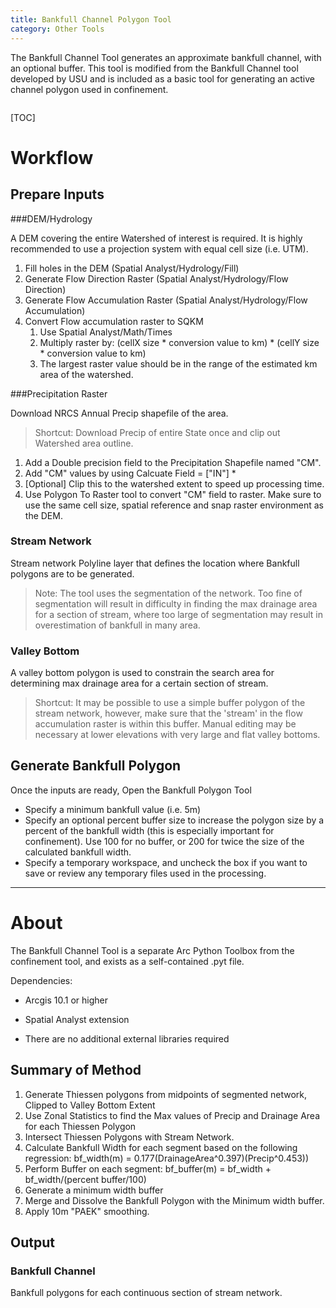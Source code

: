 ```yaml
---
title: Bankfull Channel Polygon Tool
category: Other Tools
---
```


The Bankfull Channel Tool generates an approximate bankfull channel, with an optional buffer. This tool is modified from the Bankfull Channel tool developed by USU and is included as a basic tool for generating an active channel polygon used in confinement. 

![]()

[TOC]

# Workflow

## Prepare Inputs

###DEM/Hydrology

A DEM covering the entire Watershed of interest is required. It is highly recommended to use a projection system with equal cell size (i.e. UTM).

1. Fill holes in the DEM (Spatial Analyst/Hydrology/Fill)
2. Generate Flow Direction Raster (Spatial Analyst/Hydrology/Flow Direction)
3. Generate Flow Accumulation Raster (Spatial Analyst/Hydrology/Flow Accumulation)
4. Convert Flow accumulation raster to SQKM 
   1. Use Spatial Analyst/Math/Times
   2. Multiply raster by: (cellX size * conversion value to km) * (cellY size * conversion value to km) 
   3. The largest raster value should be in the range of the estimated km area of the watershed.

###Precipitation Raster

Download NRCS Annual Precip shapefile of the area. 

> Shortcut: Download Precip of entire State once and clip out Watershed area outline. 

1. Add a Double precision field to the Precipitation Shapefile named "CM".
2. Add "CM" values by using Calcuate Field = ["IN"] * 
3. [Optional]  Clip this to the watershed extent to speed up processing time.
4. Use Polygon To Raster tool to convert "CM" field to raster. Make sure to use the same cell size, spatial reference and snap raster environment as the DEM.  

### Stream Network

Stream network Polyline layer that defines the location where Bankfull polygons are to be generated. 

>  Note: The tool uses the segmentation of the network. Too fine of segmentation will result in difficulty in finding the max drainage area for a section of stream, where too large of segmentation may result in overestimation of bankfull in many area.

### Valley Bottom

A valley bottom polygon is used to constrain the search area for determining max drainage area for a certain section of stream.

> Shortcut: It may be possible to use a simple buffer polygon of the stream network, however, make sure that the 'stream' in the flow accumulation raster is within this buffer. Manual editing may be necessary at lower elevations with very large and flat valley bottoms.

## Generate Bankfull Polygon

Once the inputs are ready, Open the Bankfull Polygon Tool

* Specify a minimum bankfull value (i.e. 5m) 
* Specify an optional percent buffer size to increase the polygon size by a percent of the bankfull width (this is especially important for confinement). Use 100 for no buffer, or 200 for twice the size of the calculated bankfull width.
* Specify a temporary workspace, and uncheck the box if you want to save or review any temporary files used in the processing.



------

# About 

The Bankfull Channel Tool is a separate Arc Python Toolbox from the confinement tool, and exists as a self-contained .pyt file. 

Dependencies:

* Arcgis 10.1 or higher
* Spatial Analyst extension


* There are no additional external libraries required

## Summary of Method 

1. Generate Thiessen polygons from midpoints of segmented network, Clipped to Valley Bottom Extent
2. Use Zonal Statistics to find the Max values of Precip and Drainage Area for each Thiessen Polygon
3. Intersect Thiessen Polygons with Stream Network.
4. Calculate Bankfull Width for each segment based on the following regression:
   bf_width(m) = 0.177(DrainageArea^0.397)(Precip^0.453))
5. Perform Buffer on each segment:
   bf_buffer(m) = bf_width + bf_width/(percent buffer/100)
6. Generate a minimum width buffer
7. Merge and Dissolve the Bankfull Polygon with the Minimum width buffer.
8. Apply 10m "PAEK" smoothing.

## Output

### Bankfull Channel

Bankfull polygons for each continuous section of  stream network.



